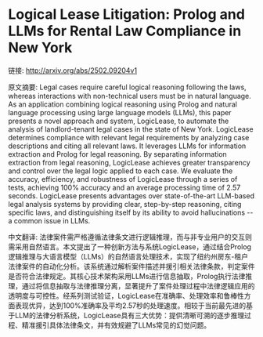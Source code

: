 # Logical Lease Litigation: Prolog and LLMs for Rental Law Compliance in New York

链接: http://arxiv.org/abs/2502.09204v1

原文摘要:
Legal cases require careful logical reasoning following the laws, whereas
interactions with non-technical users must be in natural language. As an
application combining logical reasoning using Prolog and natural language
processing using large language models (LLMs), this paper presents a novel
approach and system, LogicLease, to automate the analysis of landlord-tenant
legal cases in the state of New York. LogicLease determines compliance with
relevant legal requirements by analyzing case descriptions and citing all
relevant laws. It leverages LLMs for information extraction and Prolog for
legal reasoning. By separating information extraction from legal reasoning,
LogicLease achieves greater transparency and control over the legal logic
applied to each case. We evaluate the accuracy, efficiency, and robustness of
LogicLease through a series of tests, achieving 100% accuracy and an average
processing time of 2.57 seconds. LogicLease presents advantages over
state-of-the-art LLM-based legal analysis systems by providing clear,
step-by-step reasoning, citing specific laws, and distinguishing itself by its
ability to avoid hallucinations -- a common issue in LLMs.

中文翻译:
法律案件需严格遵循法律条文进行逻辑推理，而与非专业用户的交互则需采用自然语言。本文提出了一种创新方法与系统LogicLease，通过结合Prolog逻辑推理与大语言模型（LLMs）的自然语言处理技术，实现了纽约州房东-租户法律案件的自动化分析。该系统通过解析案件描述并援引相关法律条款，判定案件是否符合法律规定。其核心技术架构采用LLMs进行信息抽取，Prolog执行法律推理，通过将信息抽取与法律推理分离，显著提升了案件处理过程中法律逻辑应用的透明度与可控性。经系列测试验证，LogicLease在准确率、处理效率和鲁棒性方面表现优异，达到100%准确率及平均2.57秒的处理速度。相较于当前最先进的基于LLM的法律分析系统，LogicLease具有三大优势：提供清晰可溯的逐步推理过程、精准援引具体法律条文，并有效规避了LLMs常见的幻觉问题。

